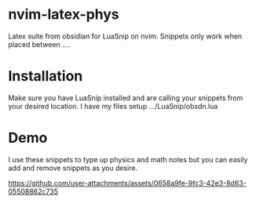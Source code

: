 # nvim-latex-phys
Latex suite from obsidian for LuaSnip on nvim. Snippets only work when placed between $...$. 

# Installation 
Make sure you have LuaSnip installed and are calling your snippets from your desired location. I have my files setup .../LuaSnip/obsdn.lua

# Demo
I use these snippets to type up physics and math notes but you can easily add and remove snippets as you desire. 

https://github.com/user-attachments/assets/0658a9fe-9fc3-42e3-8d63-05508862c735

